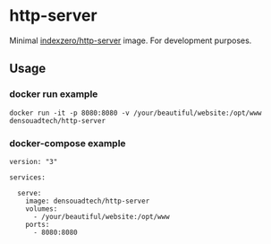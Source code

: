 # http-server
Minimal [indexzero/http-server](https://github.com/indexzero/http-server) image. For development purposes.

## Usage

### docker run example

```
docker run -it -p 8080:8080 -v /your/beautiful/website:/opt/www densouadtech/http-server
```

### docker-compose example

```
version: "3"

services:

  serve:
    image: densouadtech/http-server
    volumes:
      - /your/beautiful/website:/opt/www
    ports:
      - 8080:8080
```
